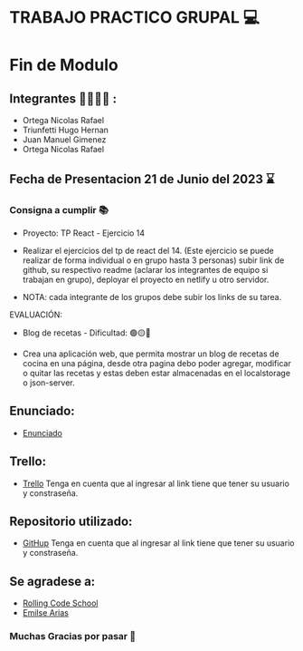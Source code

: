 # TRABAJO PRACTICO GRUPAL 💻

# Fin de Modulo

## Integrantes 👨‍👨‍👧‍👦 :
- Ortega Nicolas Rafael
- Triunfetti Hugo Hernan
- Juan Manuel Gimenez
- Ortega Nicolas Rafael


## Fecha de Presentacion 21 de Junio del 2023 ⌛

### Consigna a cumplir 📚

- Proyecto: TP React - Ejercicio 14

- Realizar el ejercicios del tp de react del 14. (Este ejercicio se puede realizar de forma individual o en grupo hasta 3 personas) subir link de github,  su respectivo readme (aclarar los integrantes de equipo si trabajan en grupo), deployar el proyecto en netlify u otro servidor.
- NOTA: cada integrante de los grupos debe subir los links de su tarea. 

EVALUACIÓN:

- Blog de recetas - Dificultad:  🟢🟡🔴

- Crea una aplicación web, que permita mostrar un blog de recetas de cocina en una página, desde otra pagina debo poder agregar, modificar o quitar las recetas y estas deben estar almacenadas en el localstorage o json-server.


## Enunciado:
- [Enunciado](https://docs.google.com/document/d/1yFK09NIwbUug5p0M_q1ESPXH4xaCS9sNqzYEOehxoJc/edit?usp=sharing )
## Trello:
- [Trello](https://trello.com)
Tenga en cuenta que al ingresar al link tiene que tener su usuario y constraseña.
## Repositorio utilizado: 
- [GitHup](https://github.com/juanmakorn/)
Tenga en cuenta que al ingresar al link tiene que tener su usuario y constraseña.
## Se agradese a:
- [Rolling Code School](https://rollingcodeschool.com/)
- [Emilse Arias](https://github.com/earias08) 

### Muchas Gracias por pasar 👏